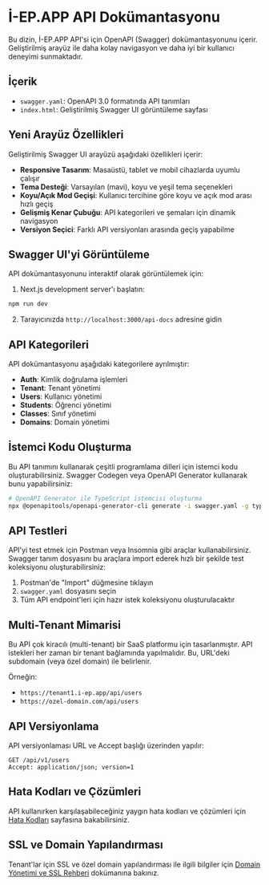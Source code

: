 # İ-EP.APP API Dokümantasyonu

Bu dizin, İ-EP.APP API'si için OpenAPI (Swagger) dokümantasyonunu içerir. Geliştirilmiş arayüz ile daha kolay navigasyon ve daha iyi bir kullanıcı deneyimi sunmaktadır.

## İçerik

- `swagger.yaml`: OpenAPI 3.0 formatında API tanımları
- `index.html`: Geliştirilmiş Swagger UI görüntüleme sayfası

## Yeni Arayüz Özellikleri

Geliştirilmiş Swagger UI arayüzü aşağıdaki özellikleri içerir:

- **Responsive Tasarım**: Masaüstü, tablet ve mobil cihazlarda uyumlu çalışır
- **Tema Desteği**: Varsayılan (mavi), koyu ve yeşil tema seçenekleri
- **Koyu/Açık Mod Geçişi**: Kullanıcı tercihine göre koyu ve açık mod arası hızlı geçiş
- **Gelişmiş Kenar Çubuğu**: API kategorileri ve şemaları için dinamik navigasyon
- **Versiyon Seçici**: Farklı API versiyonları arasında geçiş yapabilme

## Swagger UI'yi Görüntüleme

API dokümantasyonunu interaktif olarak görüntülemek için:

1. Next.js development server'ı başlatın:

```bash
npm run dev
```

2. Tarayıcınızda `http://localhost:3000/api-docs` adresine gidin

## API Kategorileri

API dokümantasyonu aşağıdaki kategorilere ayrılmıştır:

- **Auth**: Kimlik doğrulama işlemleri
- **Tenant**: Tenant yönetimi
- **Users**: Kullanıcı yönetimi
- **Students**: Öğrenci yönetimi
- **Classes**: Sınıf yönetimi
- **Domains**: Domain yönetimi

## İstemci Kodu Oluşturma

Bu API tanımını kullanarak çeşitli programlama dilleri için istemci kodu oluşturabilirsiniz. Swagger Codegen veya OpenAPI Generator kullanarak bunu yapabilirsiniz:

```bash
# OpenAPI Generator ile TypeScript istemcisi oluşturma
npx @openapitools/openapi-generator-cli generate -i swagger.yaml -g typescript-fetch -o ./generated-client
```

## API Testleri

API'yi test etmek için Postman veya Insomnia gibi araçlar kullanabilirsiniz. Swagger tanım dosyasını bu araçlara import ederek hızlı bir şekilde test koleksiyonu oluşturabilirsiniz:

1. Postman'de "Import" düğmesine tıklayın
2. `swagger.yaml` dosyasını seçin
3. Tüm API endpoint'leri için hazır istek koleksiyonu oluşturulacaktır

## Multi-Tenant Mimarisi

Bu API çok kiracılı (multi-tenant) bir SaaS platformu için tasarlanmıştır. API istekleri her zaman bir tenant bağlamında yapılmalıdır. Bu, URL'deki subdomain (veya özel domain) ile belirlenir.

Örneğin:
- `https://tenant1.i-ep.app/api/users`
- `https://ozel-domain.com/api/users`

## API Versiyonlama

API versiyonlaması URL ve Accept başlığı üzerinden yapılır:

```
GET /api/v1/users
Accept: application/json; version=1
```

## Hata Kodları ve Çözümleri

API kullanırken karşılaşabileceğiniz yaygın hata kodları ve çözümleri için [Hata Kodları](/docs/api/error-codes.md) sayfasına bakabilirsiniz.

## SSL ve Domain Yapılandırması

Tenant'lar için SSL ve özel domain yapılandırması ile ilgili bilgiler için [Domain Yönetimi ve SSL Rehberi](/docs/domain-management-guide.md) dokümanına bakınız. 